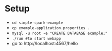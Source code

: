 # Setup

- `cd simple-spark-example`
- `cp example-application.properties .`
- `mysql -u root -e "CREATE DATABASE example;"`
- `./run #to start webapp`
- go to http://localhost:4567/hello
